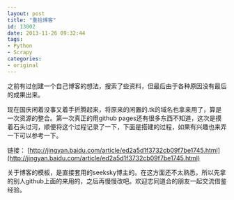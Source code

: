 ```yaml
---
layout: post
title: "重拾博客"
id: 13002
date: 2013-11-26 09:32:44
tags: 
- Python
- Scrapy
categories: 
- original
---
```


之前有过创建一个自己博客的想法，搜索了些资料，但最后由于各种原因没有最后的成果出来。

现在国庆闲着没事又着手折腾起来，将原来的闲置的.tk的域名也拿来用了，算是一次资源的整合。第一次真正的用github pages还有很多东西不知道，这次是摸着石头过河，顺便将这个过程记录了一下，下面是搭建的过程，如果有兴趣也来弄一下可以参考一下。

链接：
[http://jingyan.baidu.com/article/ed2a5d1f3732cb09f7be1745.html](http://jingyan.baidu.com/article/ed2a5d1f3732cb09f7be1745.html)

关于博客的模板，是直接套用的seeksky博主的。在这方面还不太熟悉，所以先拿的别人github上面的来用的，之后再慢慢改吧。欢迎志同道合的朋友一起交流借鉴经验。
